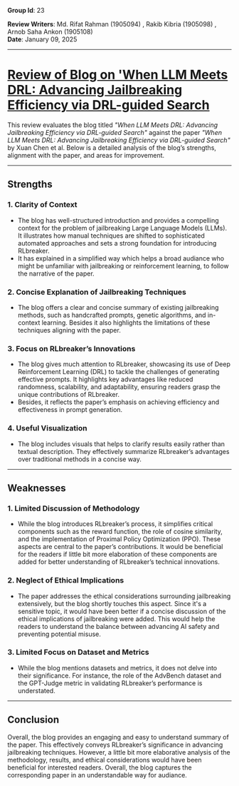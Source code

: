 **Group Id**: 23

**Review Writers**: Md. Rifat Rahman (1905094) , Rakib Kibria (1905098) , Arnob Saha Ankon (1905108)  
**Date**: January 09, 2025

---

# <a href="https://github.com/ferb97/CSE471-Machine-Learning-Assignment/blob/main/1905097_1905101_CSE471_DRL_Guided_Search.md">Review of Blog on 'When LLM Meets DRL: Advancing Jailbreaking Efficiency via DRL-guided Search </a>

This review evaluates the blog titled _"When LLM Meets DRL: Advancing Jailbreaking Efficiency via DRL-guided Search"_ against the paper _"When LLM Meets DRL: Advancing Jailbreaking Efficiency via DRL-guided Search"_ by Xuan Chen et al. Below is a detailed analysis of the blog’s strengths, alignment with the paper, and areas for improvement.

---

## Strengths

### 1. **Clarity of Context**

- The blog has well-structured introduction and provides a compelling context for the problem of jailbreaking Large Language Models (LLMs). It illustrates how manual techniques are shifted to sophisticated automated approaches and sets a strong foundation for introducing RLbreaker.
- It has explained in a simplified way which helps a broad audiance who might be unfamiliar with jailbreaking or reinforcement learning, to follow the narrative of the paper.

### 2. **Concise Explanation of Jailbreaking Techniques**

- The blog offers a clear and concise summary of existing jailbreaking methods, such as handcrafted prompts, genetic algorithms, and in-context learning. Besides it also highlights the limitations of these techniques aligning with the paper.

### 3. **Focus on RLbreaker’s Innovations**

- The blog gives much attention to RLbreaker, showcasing its use of Deep Reinforcement Learning (DRL) to tackle the challenges of generating effective prompts. It highlights key advantages like reduced randomness, scalability, and adaptability, ensuring readers grasp the unique contributions of RLbreaker.
- Besides, it reflects the paper’s emphasis on achieving efficiency and effectiveness in prompt generation.

### 4. **Useful Visualization**

- The blog includes visuals that helps to clarify results easily rather than textual description. They effectively summarize RLbreaker’s advantages over traditional methods in a concise way.

---

## Weaknesses

### 1. **Limited Discussion of Methodology**

- While the blog introduces RLbreaker’s process, it simplifies critical components such as the reward function, the role of cosine similarity, and the implementation of Proximal Policy Optimization (PPO). These aspects are central to the paper’s contributions. It would be beneficial for the readers if little bit more elaboration of these components are added for better understanding of RLbreaker’s technical innovations.

### 2. **Neglect of Ethical Implications**

- The paper addresses the ethical considerations surrounding jailbreaking extensively, but the blog shortly touches this aspect. Since it's a sensitive topic, it would have been better if a concise discussion of the ethical implications of jailbreaking were added. This would help the readers to understand the balance between advancing AI safety and preventing potential misuse.

### 3. **Limited Focus on Dataset and Metrics**

- While the blog mentions datasets and metrics, it does not delve into their significance. For instance, the role of the AdvBench dataset and the GPT-Judge metric in validating RLbreaker’s performance is understated.

---

## Conclusion

Overall, the blog provides an engaging and easy to understand summary of the paper. This effectively conveys RLbreaker’s significance in advancing jailbreaking techniques. However, a little bit more elaborative analysis of the methodology, results, and ethical considerations would have been beneficial for interested readers. Overall, the blog captures the corresponding paper in an understandable way for audiance.
